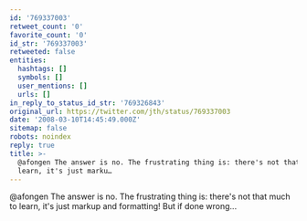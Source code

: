 ```yaml
---
id: '769337003'
retweet_count: '0'
favorite_count: '0'
id_str: '769337003'
retweeted: false
entities:
  hashtags: []
  symbols: []
  user_mentions: []
  urls: []
in_reply_to_status_id_str: '769326843'
original_url: https://twitter.com/jth/status/769337003
date: '2008-03-10T14:45:49.000Z'
sitemap: false
robots: noindex
reply: true
title: >-
  @afongen The answer is no. The frustrating thing is: there's not that much to
  learn, it's just marku…
---
```


@afongen The answer is no. The frustrating thing is: there's not that much to learn, it's just markup and formatting! But if done wrong...
